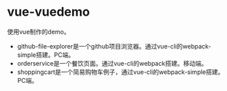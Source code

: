 # vue-vuedemo
使用vue制作的demo。
- github-file-explorer是一个github项目浏览器。通过vue-cli的webpack-simple搭建。PC端。
- orderservice是一个餐饮页面。通过vue-cli的webpack搭建。移动端。
- shoppingcart是一个简易购物车例子，通过vue-cli的webpack-simple搭建。PC端。